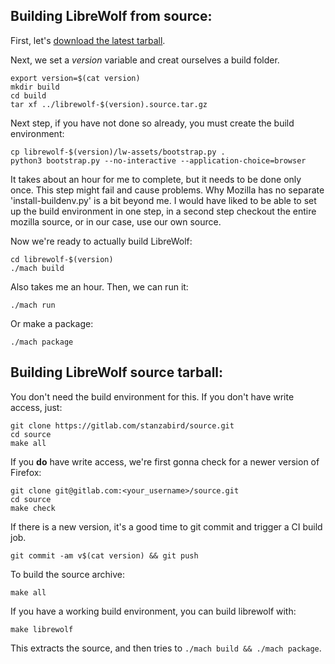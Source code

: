 ## Building LibreWolf from source:

First, let's [download the latest tarball](https://gitlab.com/stanzabird/source/-/jobs/artifacts/main/raw/librewolf-94.0.2.source.tar.gz?job=build-job).

Next, we set a _version_ variable and creat ourselves a build folder.
```
export version=$(cat version)
mkdir build
cd build
tar xf ../librewolf-$(version).source.tar.gz
```
Next step, if you have not done so already, you must create the build environment:
```
cp librewolf-$(version)/lw-assets/bootstrap.py .
python3 bootstrap.py --no-interactive --application-choice=browser
```
It takes about an hour for me to complete, but it needs to be done only once. This step might fail and cause problems. Why Mozilla has no separate 'install-buildenv.py' is a bit beyond me. I would have liked to be able to set up the build environment in one step, in a second step checkout the entire mozilla source, or in our case, use our own source.

Now we're ready to actually build LibreWolf:
```
cd librewolf-$(version)
./mach build
```
Also takes me an hour. Then, we can run it:
```
./mach run
```
Or make a package:
```
./mach package
```
## Building LibreWolf source tarball:
You don't need the build environment for this. If you don't have write access, just:
```
git clone https://gitlab.com/stanzabird/source.git
cd source
make all
```
If you **do** have write access, we're first gonna check for a newer version of Firefox:
```
git clone git@gitlab.com:<your_username>/source.git
cd source
make check
```
If there is a new version, it's a good time to git commit and trigger a CI build job.
```
git commit -am v$(cat version) && git push
```
To build the source archive:
```
make all
```
If you have a working build environment, you can build librewolf with:
```
make librewolf
```
This extracts the source, and then tries to `./mach build && ./mach package`.
